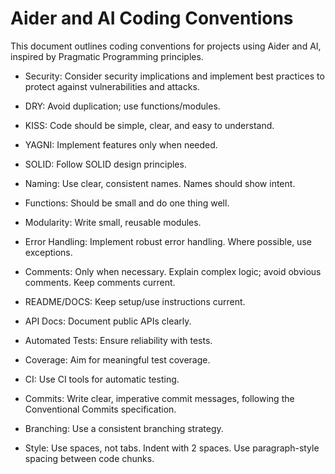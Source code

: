 # Aider and AI Coding Conventions

This document outlines coding conventions for projects using Aider and AI,
inspired by Pragmatic Programming principles.

- Security: Consider security implications and implement best practices to protect against vulnerabilities and attacks.

- DRY: Avoid duplication; use functions/modules.
- KISS: Code should be simple, clear, and easy to understand.
- YAGNI: Implement features only when needed.
- SOLID: Follow SOLID design principles.

- Naming: Use clear, consistent names. Names should show intent.
- Functions: Should be small and do one thing well.
- Modularity: Write small, reusable modules.
- Error Handling: Implement robust error handling. Where possible, use exceptions.

- Comments: Only when necessary. Explain complex logic; avoid obvious comments. Keep comments current.
- README/DOCS: Keep setup/use instructions current.
- API Docs: Document public APIs clearly.

- Automated Tests: Ensure reliability with tests.
- Coverage: Aim for meaningful test coverage.
- CI: Use CI tools for automatic testing.

- Commits: Write clear, imperative commit messages, following the Conventional Commits specification.
- Branching: Use a consistent branching strategy.

- Style: Use spaces, not tabs. Indent with 2 spaces. Use paragraph-style spacing between code chunks.

